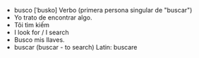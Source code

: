 - busco	[ˈbusko]	Verbo (primera persona singular de "buscar")
- Yo trato de encontrar algo.
- Tôi tìm kiếm
- I look for / I search
- Busco mis llaves.
- buscar (buscar - to search)	Latin: buscare